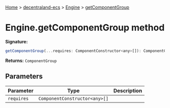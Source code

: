 [Home](./index) &gt; [decentraland-ecs](./decentraland-ecs.md) &gt; [Engine](./decentraland-ecs.engine.md) &gt; [getComponentGroup](./decentraland-ecs.engine.getcomponentgroup.md)

# Engine.getComponentGroup method


**Signature:**
```javascript
getComponentGroup(...requires: ComponentConstructor<any>[]): ComponentGroup;
```
**Returns:** `ComponentGroup`

## Parameters

|  Parameter | Type | Description |
|  --- | --- | --- |
|  `requires` | `ComponentConstructor<any>[]` |  |


